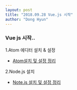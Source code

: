 ```yaml
---
layout: post
title: "2018.09.28 Vue.js 시작"
author: "Dong Hyun"
---
```


### Vue js 시작..

1.Atom 에디터 설치 & 설정 

- [Atom설치 및 설정 정리](http://atom.io/)


2.Node.js 설치

- [Note.js 설치 및 설정 정리](http://atom.io)







